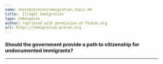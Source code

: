 ```yaml
---
name: shared/procon/immigration_topic.md
title:  Illegal Immigration 
type: noResponse
author: reprinted with permission of ProCon.org
url: https://immigration.procon.org 
---
```


###  Should the government provide a path to citizenship for undocumented immigrants?

---

